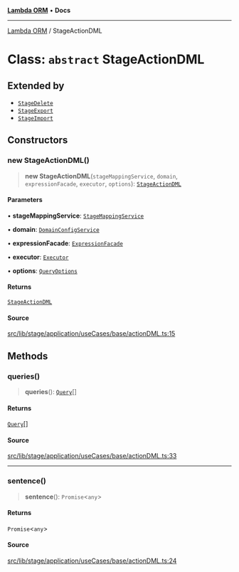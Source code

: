 [**Lambda ORM**](../README.md) • **Docs**

***

[Lambda ORM](../README.md) / StageActionDML

# Class: `abstract` StageActionDML

## Extended by

- [`StageDelete`](StageDelete.md)
- [`StageExport`](StageExport.md)
- [`StageImport`](StageImport.md)

## Constructors

### new StageActionDML()

> **new StageActionDML**(`stageMappingService`, `domain`, `expressionFacade`, `executor`, `options`): [`StageActionDML`](StageActionDML.md)

#### Parameters

• **stageMappingService**: [`StageMappingService`](StageMappingService.md)

• **domain**: [`DomainConfigService`](DomainConfigService.md)

• **expressionFacade**: [`ExpressionFacade`](ExpressionFacade.md)

• **executor**: [`Executor`](../interfaces/Executor.md)

• **options**: [`QueryOptions`](../interfaces/QueryOptions.md)

#### Returns

[`StageActionDML`](StageActionDML.md)

#### Source

[src/lib/stage/application/useCases/base/actionDML.ts:15](https://github.com/lambda-orm/lambdaorm/blob/500b65f534ab1bcb8cf5af2781a7f18794a4944e/src/lib/stage/application/useCases/base/actionDML.ts#L15)

## Methods

### queries()

> **queries**(): [`Query`](Query.md)[]

#### Returns

[`Query`](Query.md)[]

#### Source

[src/lib/stage/application/useCases/base/actionDML.ts:33](https://github.com/lambda-orm/lambdaorm/blob/500b65f534ab1bcb8cf5af2781a7f18794a4944e/src/lib/stage/application/useCases/base/actionDML.ts#L33)

***

### sentence()

> **sentence**(): `Promise`\<`any`\>

#### Returns

`Promise`\<`any`\>

#### Source

[src/lib/stage/application/useCases/base/actionDML.ts:24](https://github.com/lambda-orm/lambdaorm/blob/500b65f534ab1bcb8cf5af2781a7f18794a4944e/src/lib/stage/application/useCases/base/actionDML.ts#L24)
